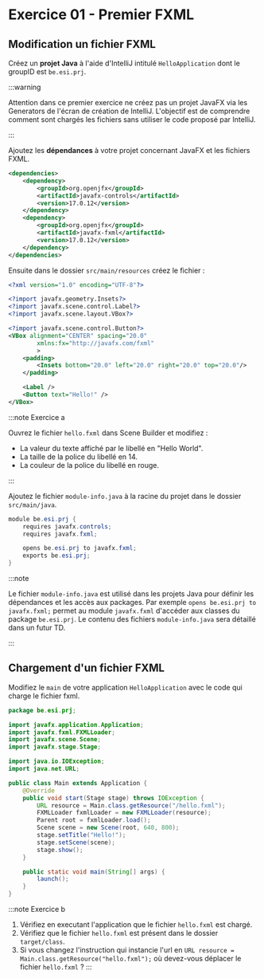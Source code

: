 # Exercice 01 - Premier FXML

## Modification un fichier FXML

Créez un **projet Java** à l'aide d'IntelliJ intitulé
`HelloApplication` dont le groupID est `be.esi.prj`.

:::warning

Attention dans ce premier exercice ne créez pas un projet JavaFX 
via les Generators de l'écran de création de IntelliJ.
L'objectif est de comprendre comment sont chargés les fichiers
sans utiliser le code proposé par IntelliJ.

:::

Ajoutez les **dépendances** à votre projet concernant JavaFX 
et les fichiers FXML.

```xml title='pom.xml' showLineNumbers
<dependencies>
    <dependency>
        <groupId>org.openjfx</groupId>
        <artifactId>javafx-controls</artifactId>
        <version>17.0.12</version>
    </dependency>
    <dependency>
        <groupId>org.openjfx</groupId>
        <artifactId>javafx-fxml</artifactId>
        <version>17.0.12</version>
    </dependency>
</dependencies>
```

Ensuite dans le dossier `src/main/resources` créez le fichier :

```xml title='hello.fxml' showLineNumbers
<?xml version="1.0" encoding="UTF-8"?>

<?import javafx.geometry.Insets?>
<?import javafx.scene.control.Label?>
<?import javafx.scene.layout.VBox?>

<?import javafx.scene.control.Button?>
<VBox alignment="CENTER" spacing="20.0" 
        xmlns:fx="http://javafx.com/fxml" 
        >
    <padding>
        <Insets bottom="20.0" left="20.0" right="20.0" top="20.0"/>
    </padding>

    <Label />
    <Button text="Hello!" />
</VBox>
```

:::note Exercice a

Ouvrez le fichier `hello.fxml` dans Scene Builder et modifiez :
- La valeur du texte affiché par le libellé en "Hello World".
- La taille de la police du libellé en 14.
- La couleur de la police du libellé en rouge.

:::

Ajoutez le fichier `module-info.java` à la racine du projet 
dans le dossier `src/main/java`.

```java showLineNumbers title="module-info.java"
module be.esi.prj {
    requires javafx.controls;
    requires javafx.fxml;

    opens be.esi.prj to javafx.fxml;
    exports be.esi.prj;
}
```

:::note

Le fichier `module-info.java` est utilisé dans les projets Java
pour définir les dépendances et les accès aux packages. 
Par exemple `opens be.esi.prj to javafx.fxml;` permet au module 
`javafx.fxml` d'accéder aux classes du package `be.esi.prj`.
Le contenu des fichiers `module-info.java` sera détaillé
dans un futur TD.

:::

## Chargement d'un fichier FXML

Modifiez le `main` de votre application `HelloApplication`
avec le code qui charge le fichier fxml.

```java showLineNumbers title="Main.java"
package be.esi.prj;

import javafx.application.Application;
import javafx.fxml.FXMLLoader;
import javafx.scene.Scene;
import javafx.stage.Stage;

import java.io.IOException;
import java.net.URL;

public class Main extends Application {
    @Override
    public void start(Stage stage) throws IOException {
        URL resource = Main.class.getResource("/hello.fxml");
        FXMLLoader fxmlLoader = new FXMLLoader(resource);
        Parent root = fxmlLoader.load();
        Scene scene = new Scene(root, 640, 800);
        stage.setTitle("Hello!");
        stage.setScene(scene);
        stage.show();
    }

    public static void main(String[] args) {
        launch();
    }
}
```

:::note Exercice b

1. Vérifiez en executant l'application que le fichier `hello.fxml` est chargé.
1. Vérifiez que le fichier `hello.fxml` est présent dans le dossier 
`target/class`.
1. Si vous changez l'instruction qui instancie l'url en 
`URL resource = Main.class.getResource("hello.fxml");`
où devez-vous déplacer le fichier `hello.fxml` ?
:::